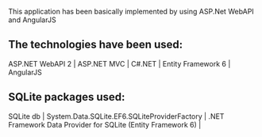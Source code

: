 This application has been basically implemented by using ASP.Net WebAPI and AngularJS

The technologies have been used:
--------------------------------
ASP.NET WebAPI 2 |
ASP.NET MVC |
C#.NET |
Entity Framework 6 |
AngularJS

SQLite packages used:
---------------------
SQLite db |
System.Data.SQLite.EF6.SQLiteProviderFactory | 
.NET Framework Data Provider for SQLite (Entity Framework 6) |
